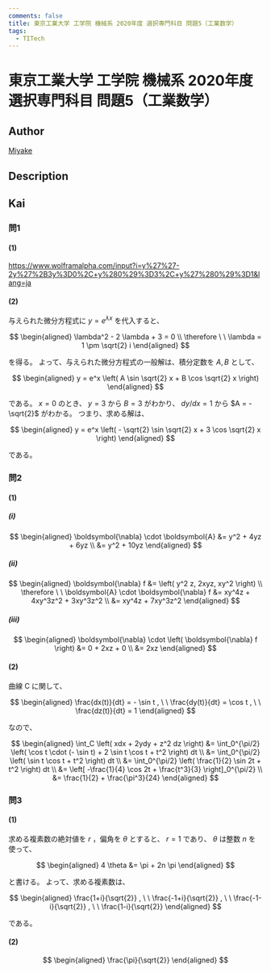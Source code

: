 ```yaml
---
comments: false
title: 東京工業大学 工学院 機械系 2020年度 選択専門科目 問題5（工業数学）
tags:
  - TITech
---
```

# 東京工業大学 工学院 機械系 2020年度 選択専門科目 問題5（工業数学）

## **Author**
[Miyake](https://miyake.github.io/exams/index.html)

## **Description**

## **Kai**
### 問1
#### (1)
https://www.wolframalpha.com/input?i=y%27%27-2y%27%2B3y%3D0%2C+y%280%29%3D3%2C+y%27%280%29%3D1&lang=ja

#### (2)
与えられた微分方程式に $y = e^{\lambda x}$ を代入すると、

$$
\begin{aligned}
\lambda^2 - 2 \lambda + 3 = 0
\\
\therefore \ \ 
\lambda = 1 \pm \sqrt{2} i
\end{aligned}
$$

を得る。
よって、与えられた微分方程式の一般解は、積分定数を $A,B$ として、

$$
\begin{aligned}
y = e^x \left( A \sin \sqrt{2} x + B \cos \sqrt{2} x \right)
\end{aligned}
$$

である。
$x=0$ のとき、 $y=3$ から $B=3$ がわかり、 $dy/dx=1$ から $A = - \sqrt{2}$ がわかる。
つまり、求める解は、

$$
\begin{aligned}
y = e^x \left( - \sqrt{2} \sin \sqrt{2} x + 3 \cos \sqrt{2} x \right)
\end{aligned}
$$

である。

### 問2
#### (1)
##### (i)

$$
  \begin{aligned}
  \boldsymbol{\nabla} \cdot \boldsymbol{A}
  &= y^2 + 4yz + 6yz
  \\
  &= y^2 + 10yz
  \end{aligned}
$$

##### (ii)

$$
  \begin{aligned}
  \boldsymbol{\nabla} f &= \left( y^2 z, 2xyz, xy^2 \right)
  \\
  \therefore \ \ 
  \boldsymbol{A} \cdot \boldsymbol{\nabla} f
  &= xy^4z + 4xy^3z^2 + 3xy^3z^2
  \\
  &= xy^4z + 7xy^3z^2
  \end{aligned}
$$

##### (iii)

$$
  \begin{aligned}
  \boldsymbol{\nabla} \cdot \left( \boldsymbol{\nabla} f \right)
  &= 0 + 2xz + 0
  \\
  &= 2xz
  \end{aligned}
$$

#### (2)
曲線 C に関して、

$$
\begin{aligned}
\frac{dx(t)}{dt} = - \sin t
, \ \ 
\frac{dy(t)}{dt} = \cos t
, \ \ 
\frac{dz(t)}{dt} = 1
\end{aligned}
$$

なので、

$$
\begin{aligned}
\int_C \left( xdx + 2ydy + z^2 dz \right)
&= \int_0^{\pi/2} \left( \cos t \cdot (- \sin t) + 2 \sin t \cos t + t^2 \right) dt
\\
&= \int_0^{\pi/2} \left( \sin t \cos t + t^2 \right) dt
\\
&= \int_0^{\pi/2} \left( \frac{1}{2} \sin 2t + t^2 \right) dt
\\
&= \left[ -\frac{1}{4} \cos 2t + \frac{t^3}{3} \right]_0^{\pi/2}
\\
&= \frac{1}{2} + \frac{\pi^3}{24}
\end{aligned}
$$

### 問3
#### (1)
求める複素数の絶対値を $r$ ，偏角を $\theta$ とすると、
$r=1$ であり、 $\theta$ は整数 $n$ を使って、

$$
\begin{aligned}
4 \theta &= \pi + 2n \pi
\end{aligned}
$$

と書ける。
よって、求める複素数は、

$$
\begin{aligned}
\frac{1+i}{\sqrt{2}}
, \ \ 
\frac{-1+i}{\sqrt{2}}
, \ \ 
\frac{-1-i}{\sqrt{2}}
, \ \ 
\frac{1-i}{\sqrt{2}}
\end{aligned}
$$

である。

#### (2)

$$
  \begin{aligned}
  \frac{\pi}{\sqrt{2}}
  \end{aligned}
$$